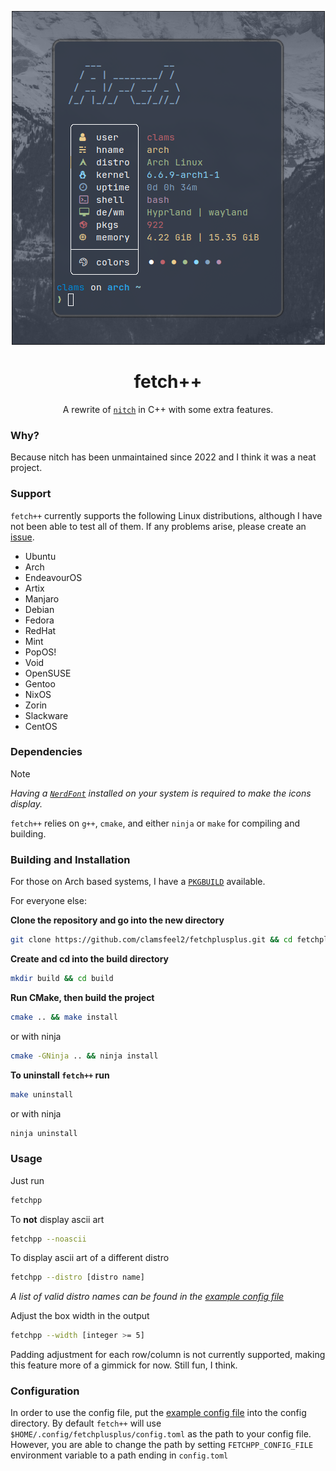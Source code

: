 <div align="center">

![fetchplusplus-image](./.assets/fetchplusplus.png)

</div>

<div align="center">

# fetch++

A rewrite of [`nitch`](https://github.com/ssleert/nitch) in C++ with some extra features.

</div>

### Why?

Because nitch has been unmaintained since 2022 and I think it was a neat project.

### Support

`fetch++` currently supports the following Linux distributions, although I have not been able to test all of them. If any problems arise, please create an [issue](https://github.com/clamsfeel2/fetchplusplus/issues).

- Ubuntu
- Arch
- EndeavourOS
- Artix
- Manjaro
- Debian
- Fedora
- RedHat
- Mint
- PopOS!
- Void
- OpenSUSE
- Gentoo
- NixOS
- Zorin
- Slackware
- CentOS

### Dependencies

> [!NOTE]
>
> *Having a [`NerdFont`](https://github.com/ryanoasis/nerd-fonts) installed on your system is required to make the icons display.*

`fetch++` relies on `g++`, `cmake`, and either `ninja` or `make` for compiling and building.

### Building and Installation

For those on Arch based systems, I have a [`PKGBUILD`](./install/PKGBUILD) available. 

For everyone else:

**Clone the repository and go into the new directory**

```sh
git clone https://github.com/clamsfeel2/fetchplusplus.git && cd fetchplusplus
```

**Create and cd into the build directory**

```sh
mkdir build && cd build
```

**Run CMake, then build the project**

```sh
cmake .. && make install
```

or with ninja

```sh
cmake -GNinja .. && ninja install
```

**To uninstall `fetch++` run**

```sh
make uninstall
```

or with ninja

```sh
ninja uninstall
```

### Usage

Just run

```sh
fetchpp
```

To **not** display ascii art

```sh
fetchpp --noascii
```

To display ascii art of a different distro

```sh
fetchpp --distro [distro name]
```

*A list of valid distro names can be found in the [example config file](./config/EXAMPLE-config.toml)*

Adjust the box width in the output

```sh
fetchpp --width [integer >= 5]
```

Padding adjustment for each row/column is not currently supported, making this feature more of a gimmick for now. Still fun, I think.

### Configuration

In order to use the config file, put the [example config file](./config/EXAMPLE-config.toml) into the config directory. By default `fetch++` will use `$HOME/.config/fetchplusplus/config.toml` as the path to your config file. However, you are able to change the path by setting `FETCHPP_CONFIG_FILE` environment variable to a path ending in `config.toml` 
